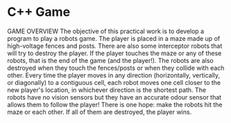 # C++ Game 

GAME OVERVIEW
The objective of this practical work is to develop a program to play a robots game.
The player is placed in a maze made up of high-voltage fences and posts. There are also some interceptor robots that 
will try to destroy the player. If the player touches the maze or any of these robots, that is the end of the game (and 
the player!). The robots are also destroyed when they touch the fences/posts or when they collide with each other.
Every time the player moves in any direction (horizontally, vertically, or diagonally) to a contiguous cell, each robot 
moves one cell closer to the new player's location, in whichever direction is the shortest path. The robots have no 
vision sensors but they have an accurate odour sensor that allows them to follow the player!
There is one hope: make the robots hit the maze or each other. If all of them are destroyed, the player wins. 


